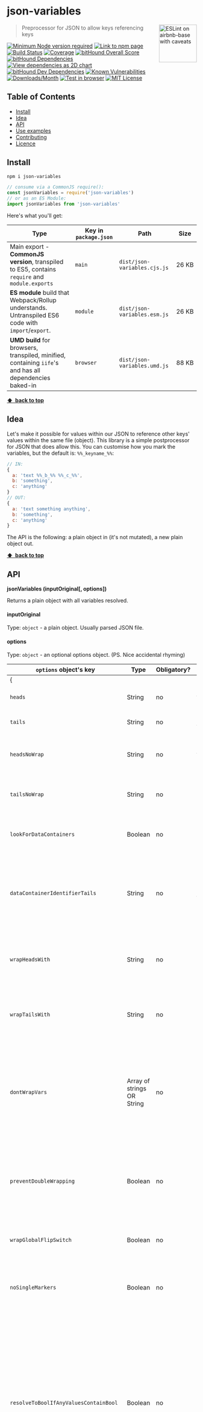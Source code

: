 # json-variables

<a href="https://github.com/revelt/eslint-on-airbnb-base-badge" style="float: right; padding: 0 0 20px 20px;"><img src="https://cdn.rawgit.com/revelt/eslint-on-airbnb-base-badge/0c3e46c9/lint-badge.svg" alt="ESLint on airbnb-base with caveats" width="100" align="right"></a>

> Preprocessor for JSON to allow keys referencing keys

[![Minimum Node version required][node-img]][node-url]
[![Link to npm page][npm-img]][npm-url]
[![Build Status][travis-img]][travis-url]
[![Coverage][cov-img]][cov-url]
[![bitHound Overall Score][overall-img]][overall-url]
[![bitHound Dependencies][deps-img]][deps-url]
[![View dependencies as 2D chart][deps2d-img]][deps2d-url]
[![bitHound Dev Dependencies][dev-img]][dev-url]
[![Known Vulnerabilities][vulnerabilities-img]][vulnerabilities-url]
[![Downloads/Month][downloads-img]][downloads-url]
[![Test in browser][runkit-img]][runkit-url]
[![MIT License][license-img]][license-url]

## Table of Contents

<!-- START doctoc generated TOC please keep comment here to allow auto update -->
<!-- DON'T EDIT THIS SECTION, INSTEAD RE-RUN doctoc TO UPDATE -->


- [Install](#install)
- [Idea](#idea)
- [API](#api)
- [Use examples](#use-examples)
- [Contributing](#contributing)
- [Licence](#licence)

<!-- END doctoc generated TOC please keep comment here to allow auto update -->

## Install

```bash
npm i json-variables
```

```js
// consume via a CommonJS require():
const jsonVariables = require('json-variables')
// or as an ES Module:
import jsonVariables from 'json-variables'
```

Here's what you'll get:

Type            | Key in `package.json` | Path  | Size
----------------|-----------------------|-------|--------
Main export - **CommonJS version**, transpiled to ES5, contains `require` and `module.exports` | `main`                | `dist/json-variables.cjs.js` | 26&nbsp;KB
**ES module** build that Webpack/Rollup understands. Untranspiled ES6 code with `import`/`export`. | `module`              | `dist/json-variables.esm.js` | 26&nbsp;KB
**UMD build** for browsers, transpiled, minified, containing `iife`'s and has all dependencies baked-in | `browser`            | `dist/json-variables.umd.js` | 88&nbsp;KB

**[⬆ &nbsp;back to top](#)**

## Idea

Let's make it possible for values within our JSON to reference other keys' values within the same file (object). This library is a simple postprocessor for JSON that does allow this. You can customise how you mark the variables, but the default is: `%%_keyname_%%`:

```js
// IN:
{
  a: 'text %%_b_%% %%_c_%%',
  b: 'something',
  c: 'anything'
}
// OUT:
{
  a: 'text something anything',
  b: 'something',
  c: 'anything'
}
```

The API is the following: a plain object in (it's not mutated), a new plain object out.

**[⬆ &nbsp;back to top](#)**

## API

**jsonVariables (inputOriginal\[, options])**

Returns a plain object with all variables resolved.

#### inputOriginal

Type: `object` - a plain object. Usually parsed JSON file.

#### options

Type: `object` - an optional options object. (PS. Nice accidental rhyming)

`options` object's key         | Type     | Obligatory? | Default     | Description
-------------------------------|----------|-------------|-------------|----------------------
{                              |          |             |             |
`heads`                        | String   | no          | `%%_`       | How do you want to mark the beginning of a variable?
`tails`                        | String   | no          | `_%%`       | How do you want to mark the ending of a variable?
`headsNoWrap`                  | String   | no          | `%%-`       | How do you want to mark the beginning of a variable, which you definitely don't want to be wrapped?
`tailsNoWrap`                  | String   | no          | `-%%`       | How do you want to mark the ending of a variable, which you definitely don't want to be wrapped?
`lookForDataContainers`        | Boolean  | no          | `true`      | You can put a separate dedicated key, named similarly, where the values for variables are placed.
`dataContainerIdentifierTails` | String   | no          | `_data`     | If you do put your variables in dedicated keys besides, those keys will have to be different somehow. We suggest appending a string to the key's name — tell here what string.
`wrapHeadsWith`                | String   | no          | n/a         | We can optionally wrap each resolved string with a string. One to the left is called "heads", please tell what string to use.
`wrapTailsWith`                | String   | no          | n/a         | We can optionally wrap each resolved string with a string. One to the right is called "tails", please tell what string to use.
`dontWrapVars`                | Array of strings OR String | no | n/a | If any of the variables (surrounded by `heads` and `tails`) can be matched by string(s) given here, it won't be wrapped with `wrapHeadsWith` and `wrapTailsWith`. You can put **wildcards** (*) to note zero or more characters.
`preventDoubleWrapping`        | Boolean  | no          | `true`      | If you use `wrapHeadsWith` and `wrapTailsWith`, we can make sure the existing string does not contain these already. It's to prevent double/triple/multiple wrapping.
`wrapGlobalFlipSwitch`         | Boolean  | no          | `true`      | Global flip switch to turn off the variable wrapping function completely, everywhere.
`noSingleMarkers`              | Boolean  | no          | `false`     | If any value in the source object has only and exactly heads or tails: a) do throw mismatched marker error (`true`) or b) don't (`false`)
`resolveToBoolIfAnyValuesContainBool` | Boolean  | no        | `true` | The very first moment Boolean is merged into a string value, it turns the whole value to its value. Permanently. Nothing else matters. When `false` and there's a mix of Strings and Boolaens, Boolean is resolved into empty string. When the value is just a reference marker, upon resolving it will be intact Boolean. This setting is relevant when there's mixing of strings and Booleans - what to do in those cases.
`resolveToFalseIfAnyValuesContainBool` | Boolean  | no       | `true` | When there's a mix of string and Boolean, resolve to `false`, no matter if the first encountered value is `true`. When there's no mix with strings, the value is retained as it was.
`throwWhenNonStringInsertedInString`   | Boolean  | no       | `false`| By default, if you want you can put objects as values into a string, you'll get `text text ... [object Object] text text ...`. If you want the renderer to `throw` an error instead when this happens, set this setting's key to `true`.
}                              |          |             |             |

**Defaults**:

```js
{
  heads: '%%_',
  tails: '_%%',
  headsNoWrap: '%%-',
  tailsNoWrap: '-%%',
  lookForDataContainers: true,
  dataContainerIdentifierTails: '_data',
  wrapHeadsWith: '',
  wrapTailsWith: '',
  dontWrapVars: [],
  preventDoubleWrapping: true,
  wrapGlobalFlipSwitch: true,
  noSingleMarkers: false,
  resolveToBoolIfAnyValuesContainBool: true,
  resolveToFalseIfAnyValuesContainBool: true,
  throwWhenNonStringInsertedInString: false
}
```

**[⬆ &nbsp;back to top](#)**

## Use examples

If you don't care how to mark the variables, use my notation, `%%_`, to mark a beginning of a variable (further called _heads_) and `_%%` to mark ending (further called _tails_).

Check this:

```js
const jv = require('json-variables')
var res = jv(
  {
    a: 'some text %%_var1_%% more text %%_var2_%%',
    b: 'something',
    var1: 'value1',
    var2: 'value2'
  }
)
console.log('res = ' + JSON.stringify(res, null, 4))
// ==> {
//       a: 'some text value1 more text value2',
//       b: 'something',
//       var1: 'value1',
//       var2: 'value2'
//     }
```

You can declare your way to mark variables, your own _heads_ and _tails_. For example, `{` and `}`:

```js
const jv = require('json-variables')
var res = jv(
  {
    a: 'some text {var1} more text {var2}',
    b: 'something',
    var1: 'value1',
    var2: 'value2'
  },
  {
    heads: '{', tails: '}'
  }
)
console.log('res = ' + JSON.stringify(res, null, 4))
// => {
//      a: 'some text value1 more text value2',
//      b: 'something',
//      var1: 'value1',
//      var2: 'value2'
//    }
```

You can also wrap all resolved variables with strings, a new pair of _heads_ and _tails_, using `opts.wrapHeadsWith` and `opts.wrapTailsWith`. For example, bake some Java, wrap your variables with `${` and `}`:

```js
const jv = require('json-variables')
var res = jv(
  {
    a: 'some text %%_var1_%% more text %%_var2_%%',
    b: 'something',
    var1: 'value1',
    var2: 'value2'
  },
  {
    wrapHeadsWith: '${',
    wrapTailsWith: '}',
    dontWrapVars: ['*zzz', '*3', '*6']
  }
)
console.log('res = ' + JSON.stringify(res, null, 4))
// => {
//      a: 'some text ${value1} more text ${value2}',
//      b: 'something',
//      var1: 'value1',
//      var2: 'value2'
//    }
```

If variables reference keys which have values that reference other keys, that's fine. Just ensure there's _no closed loop_. Otherwise, renderer will `throw` and error.

```js
const jv = require('json-variables')
var res = jv({
  a: '%%_b_%%',
  b: '%%_c_%%',
  c: '%%_d_%%',
  d: '%%_e_%%',
  e: '%%_b_%%'
})
console.log('res = ' + JSON.stringify(res, null, 4))
// THROWS because "e" loops to "b" forming an infinite loop.
```
This one's OK:

```js
const jv = require('json-variables')
var res = jv({
  a: '%%_b_%%',
  b: '%%_c_%%',
  c: '%%_d_%%',
  d: '%%_e_%%',
  e: 'zzz'
})
console.log('res = ' + JSON.stringify(res, null, 4))
// => {
//      a: 'zzz',
//      b: 'zzz',
//      c: 'zzz',
//      d: 'zzz',
//      e: 'zzz'
//    }
```

Variables can also reference deeper levels within objects and arrays — just put dot like `variable.key.subkey`:

```js
const jv = require('json-variables')
var res = jv(
  {
    a: 'some text %%_var1.key1_%% more text %%_var2.key2_%%',
    b: 'something',
    var1: {key1: 'value1'},
    var2: {key2: 'value2'}
  },
  {
    wrapHeadsWith: '%%=',
    wrapTailsWith: '=%%',
    dontWrapVars: ['*zzz', '*3', '*6']
  }
)
console.log('res = ' + JSON.stringify(res, null, 4))
// => {
//      a: 'some text %%=value1=%% more text %%=value2=%%',
//      b: 'something',
//      var1: {key1: 'value1'},
//      var2: {key2: 'value2'}
//    }
```

**[⬆ &nbsp;back to top](#)**

### Data containers

Data-wise, if you looked at a higher level, it might appear clunky to put values as _separate values_, like in examples above. Saving you time scrolling up, check this out:

```js
{
  a: 'some text %%_var1_%% more text %%_var2_%%',
  b: 'something',
  var1: 'value1',
  var2: 'value2'
}
```

Does this look like clean data arrangement? Hell no. It's convoluted and nasty. The keys `var1` and `var2` are not of the same status as an `a` and `b`, therefore can't be mashed together at the same level, can it?

What if we placed all key's `a` variables within a separate key, `a_data` — it starts with the same letter, so it will end up being nearby the `a` after sorting. Observe:

```js
{
  a: 'some text %%_var1_%% more text %%_var2_%%',
  a_data: {
    var1: 'value1',
    var2: 'value2'
  },
  b: 'something'
}
```

That's better, isn't it? I think so too.

To set this up, you can rely on my default way of naming data keys (appending `_data`) or you can customise how to call data keys using `opts.dataContainerIdentifierTails`. On the other hand, you can also turn off this function completely via `opts.lookForDataContainers` and force all values to be the keys at the same level as the current variable's key.

```js
const jv = require('json-variables')
var res = jv(
  {
    a: 'some text %%_var1_%% more text %%_var3_%%.',
    a_data: {
      var1: 'value1',
      var3: '333333'
    },
    b: 'something'
  }
)
console.log('res = ' + JSON.stringify(res, null, 4))
// => {
//      a: 'some text value1 more text 333333.',
//      b: 'something',
//      a_data: {
//        var1: 'value1',
//        var3: '333333'
//      }
//    }
```

Data container keys can also contain objects or arrays. Just query the whole path:

```js
const jv = require('json-variables')
var res = jv(
  {
    a: 'some text %%_var1.key1.key2.key3_%% more text %%_var3_%%.',
    a_data: {
      var1: {key1: {key2: {key3: 'value1'}}},
      var3: '333333'
    },
    b: 'something'
  }
)
console.log('res = ' + JSON.stringify(res, null, 4))
// => {
//      a: 'some text value1 more text 333333.',
//      b: 'something',
//      a_data: {
//        var1: {key1: {key2: {key3: 'value1'}}},
//        var3: '333333'
//      }
//    }
```

**[⬆ &nbsp;back to top](#)**

### Ignores with wildcards

You can ignore the wrapping on any keys by supplying their name patterns in the options array, `dontWrapVars` value. It can be array or string and also it can contain wildcards:

```js
const jv = require('json-variables')
var res = jv(
  {
    a: '%%_b_%%',
    b: '%%_c_%%',
    c: 'val'
  },
  {
    wrapHeadsWith: '{',
    wrapTailsWith: '}',
    dontWrapVars: ['b*', 'c*']
  }
)
console.log('res = ' + JSON.stringify(res, null, 4))
// => {
//      a: 'val', <<< didn't get wrapped
//      b: 'val', <<< also didn't get wrapped
//      c: 'val'
//    }
```

**[⬆ &nbsp;back to top](#)**

### Wrapping

**Challenge:**

> How do you wrap one instance of a variable, but not another, when both are in the same string?

**Solution**: Alternative `heads` and `tails`, which are always non-wrapping: `opts.headsNoWrap` and `opts.tailsNoWrap`. Default values are: `%%-` and `-%%`. You can customise them to anything you want.

For example:

```json
{
  "key": "%%-firstName-%% will not get wrapped but this one will: %%_firstName_%%",
  "firstName": "John"
}
```

When processed with options `{ wrapHeadsWith: '{{ ', wrapTailsWith: ' }}' }`, it will be:

```json
{
  "key": "John will not get wrapped but this one will: {{ John }}",
  "firstName": "John"
}
```

**[⬆ &nbsp;back to top](#)**

#### In practice:

Wrapping of the variables is an essential feature when working with data structures that need to be adapted for both back-end and front-end. For the development, preview build you might want `John` as a first name, but for back-end build, you might want `{{ user.firstName }}`.

The following example shows how to "bake" HTML sprinkled with [Nunjucks](https://mozilla.github.io/nunjucks/templating.html) notation (or any members of Jinja-like templating languages that use double curly braces):

HTML template:
```html
<div>{{ hero_title_wrapper }}</div>
```

JSON for DEV build (a preview build to check how everything looks):
```json
{
  "hero_title_wrapper": "%%_hero_title_%%",
  "hero_title": "Hi %%_first_name_%%, check out our seasonal offers!",
  "hero_title_alt": "Hi, check out our seasonal offers!",
  "first_name": "John"
}
```

In the above, `hero_title_wrapper` basically redirects to `hero_title`, which pulls `John` as a first name. The alternative title's text is used when `first_name` is missing.

JSON for PROD version is minimal, only overwriting what's different/new (to keep it DRY):

```json
{
  "first_name": "user.firstName"
}
```

We'll process the [merged](https://www.npmjs.com/package/object-merge-advanced) object of DEV and PROD JSON contents using `{ wrapHeadsWith: '{{ ', wrapTailsWith: ' }}' }`, which instructs to wrap any resolved variables with `{{ ` and ` }}`.

In the end, our baked HTML template, ready to be put on the back-end will look like:
```html
<div>{{ user.firstName }}, check out our seasonal offers!</div>
```

So far so good, but what happens if we want to add a check, does `first_name` exist? Again in a Nunjucks templating language, it would be something like:

content JSON for PROD build:
```json
{
  "hero_title_wrapper": "{% if %%_first_name_%% %}%%_hero_title_%%{% else %}%%_hero_title_alt_%%{% endif %}",
  "first_name": "user.firstName"
}
```

with intention to bake the following HTML:

HTML template:
```html
<div>{% if user.firstName %}Hi {{ user.firstName }}, check out our seasonal offers!{% else %}Hi, check out our seasonal offers!{% endif %}</div>
```

Now notice that in the example above, the first `first_name` does not need to be wrapped with `{{` and `}}` because it's already in a Nunjucks statement, but the second one _does need to be wrapped_.

You solve this by using non-wrapping `heads` and `tails`. Keeping default values `opts.wrapHeadsWith` and `opts.wrapTailsWith` it would look like:

content JSON for PROD build:
```json
{
  "hero_title_wrapper": "{% if %%-first_name-%% %}%%_hero_title_%%{% else %}%%_hero_title_alt_%%{% endif %}",
  "first_name": "user.firstName"
}
```

Notice `%%-first_name-%%` above. The non-wrapping heads and tails instruct the postprocessor to **skip wrapping, no matter what**.

**[⬆ &nbsp;back to top](#)**

### Mixing Booleans and strings

Very often, in email templating, the inactive modules are marked with Boolean `false`. When modules have content, they are marked with strings. There are cases when you want to resolve the whole variable to Boolean if upon resolving you end up with a mix of strings and Booleans.

When `opts.resolveToBoolIfAnyValuesContainBool` is set to `true` (default), it will always resolve to the value of the first encountered Boolean value. When set to `false`, it will resolve Booleans to empty strings.

When `opts.resolveToFalseIfAnyValuesContainBool` and `opts.resolveToBoolIfAnyValuesContainBool` are set to `true` (both defaults), every mix of string(s) and Boolean(s) will resolve to Boolean `false`. If `opts.resolveToBoolIfAnyValuesContainBool` is set to false, but `opts.resolveToFalseIfAnyValuesContainBool` to true, the mixes of strings and Booleans will resolve to the value of the first encountered Boolean variable's value.

Observe:

```js
var res = jv(
  {
    a: 'zzz %%_b_%% zzz',
    b: true
  }
)
console.log('res = ' + JSON.stringify(res, null, 4))
// => {
//      a: false, // <<< It's because opts.resolveToFalseIfAnyValuesContainBool is default, true
//      b: true
//    }
```

```js
var res = jv(
  {
    a: 'zzz %%_b_%% zzz',
    b: true
  },
  {
    resolveToFalseIfAnyValuesContainBool: false
  }
)
console.log('res = ' + JSON.stringify(res, null, 4))
// => {
//      a: true, <<< It's because we have a mix of string and Boolean, and first encountered Boolean value is `true`
//      b: true
//    }
```

**[⬆ &nbsp;back to top](#)**

## Contributing

Hi! 99% of people in the society are passive - consumers. They wait for others to take action, they prefer to blend in. The remaining 1% are proactive citizens who will _do_ something rather than _wait_. If you are one of that 1%, you're in luck because I am the same and _together_ we can make something happen.

* If you **want a new feature** in this package or you would like to change some of its functionality, raise an [issue on this repo](https://github.com/codsen/json-variables/issues). Also, you can [email me](mailto:roy@codsen.com). Just let it out.

* If you tried to use this library but it misbehaves, or **you need an advice setting it up**, and its readme doesn't make sense, just document it and raise an [issue on this repo](https://github.com/codsen/json-variables/issues). Alternatively, you can [email me](mailto:roy@codsen.com).

* If you don't like the code in here and would like to **give advice** about how something could be done better, please do. Same drill - [GitHub issues](https://github.com/codsen/json-variables/issues) or [email](mailto:roy@codsen.com), your choice.

* If you would like to **add or change some features**, just fork it, hack away, and file a pull request. I'll do my best to merge it quickly. Code style is `airbnb-base`, only without semicolons. If you use a good code editor, it will pick up the established ESLint setup.

**[⬆ &nbsp;back to top](#)**

## Licence

MIT License (MIT)

Copyright © 2018 Codsen Ltd, Roy Revelt

[node-img]: https://img.shields.io/node/v/json-variables.svg?style=flat-square&label=works%20on%20node
[node-url]: https://www.npmjs.com/package/json-variables

[npm-img]: https://img.shields.io/npm/v/json-variables.svg?style=flat-square&label=release
[npm-url]: https://www.npmjs.com/package/json-variables

[travis-img]: https://img.shields.io/travis/codsen/json-variables.svg?style=flat-square
[travis-url]: https://travis-ci.org/codsen/json-variables

[cov-img]: https://coveralls.io/repos/github/codsen/json-variables/badge.svg?style=flat-square?branch=master
[cov-url]: https://coveralls.io/github/codsen/json-variables?branch=master

[overall-img]: https://img.shields.io/bithound/code/github/codsen/json-variables.svg?style=flat-square
[overall-url]: https://www.bithound.io/github/codsen/json-variables

[deps-img]: https://img.shields.io/bithound/dependencies/github/codsen/json-variables.svg?style=flat-square
[deps-url]: https://www.bithound.io/github/codsen/json-variables/master/dependencies/npm

[deps2d-img]: https://img.shields.io/badge/deps%20in%202D-see_here-08f0fd.svg?style=flat-square
[deps2d-url]: http://npm.anvaka.com/#/view/2d/json-variables

[dev-img]: https://img.shields.io/bithound/devDependencies/github/codsen/json-variables.svg?style=flat-square
[dev-url]: https://www.bithound.io/github/codsen/json-variables/master/dependencies/npm

[vulnerabilities-img]: https://snyk.io/test/github/codsen/json-variables/badge.svg?style=flat-square
[vulnerabilities-url]: https://snyk.io/test/github/codsen/json-variables

[downloads-img]: https://img.shields.io/npm/dm/json-variables.svg?style=flat-square
[downloads-url]: https://npmcharts.com/compare/json-variables

[runkit-img]: https://img.shields.io/badge/runkit-test_in_browser-a853ff.svg?style=flat-square
[runkit-url]: https://npm.runkit.com/json-variables

[license-img]: https://img.shields.io/npm/l/json-variables.svg?style=flat-square
[license-url]: https://github.com/codsen/json-variables/blob/master/license.md
